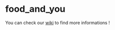 food_and_you
============

You can check our [wiki](https://github.com/ngdo-pro/food_and_you/wiki) to find more informations !
